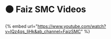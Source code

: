 # ⚫ Faiz SMC Videos

{% embed url="https://www.youtube.com/watch?v=IQz4qs_liHk&ab_channel=FaizSMC" %}
